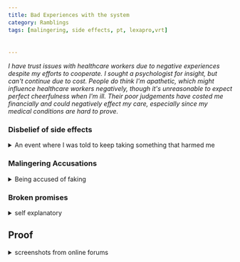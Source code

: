 ```yaml
---
title: Bad Experiences with the system
category: Ramblings
tags: [malingering, side effects, pt, lexapro,vrt]


---
```


<i>
I have trust issues with healthcare workers due to negative experiences despite my efforts to cooperate. I sought a psychologist for insight, but can't continue due to cost. People do think I'm apathetic, which might influence healthcare workers negatively, though it's unreasonable to expect perfect cheerfulness when I'm ill. Their poor judgements have costed me financially and could negatively effect my care, especially since my medical conditions are hard to prove.  </i> 





### Disbelief of side effects

<details><summary>An event where I was told to keep taking something that harmed me </summary> 


I used to disregard mild side effects, thinking they might be from something else or a placebo effect. But there were instances when it was unmistakable, like with Lexapro. After a few days on it, I experienced constant shaking, sickness, and strange sensations. My sleep patterns were erratic; I'd either fall asleep instantly or feel like I'd been awake all day upon waking.

I called my doctor's office, and they assured me these initial symptoms were normal, suggesting I take the prescribed hydroxyzine alongside it. Trusting my doctor, I tried to ignore the symptoms. However, on the seventh day, I woke up, got ready for work, and suddenly felt a shock up my spine. I lost sensation in my limbs, collapsed, and experienced total paralysis with no breathing or heartbeat. It was a terrifying experience, and I couldn't even scream. After a minute, I regained feeling and hyperventilated.

My boyfriend at the time couldn't help due to work, and I called my doctor's office, who advised me to come in without driving. They found elevated vitals and nystagmus but didn't see anything requiring an ER visit. Strangely, my doctor insisted I continue the medication and claimed it was just a placebo in the first month. His reaction left a lasting fear of medication, as I worry there won't be help if something goes wrong. I should have changed doctors, but I hesitated due to the time invested with him and self-doubt about my actions during this incident.
Also he had agreed to do further testing as I felt something was very wrong.  

</details> 


### Malingering Accusations
<details> <summary> Being accused of faking </summary>

I keep my medical records for accurate reference due to my cognitive and memory issues, relying on OCR technology for recall. When I requested records from my physical therapist (PT), I noticed they mentioned my absence between my initial evaluation and the start of therapy, suggesting I might be malingering. They also questioned the validity of my condition, noting that I briefly stood still while they applied straps and then continued to wobble.  
<br>
I could have explained the reasons behind these actions (e.g., delays due to financial issues, surgery, the pandemic, and transportation challenges). Additionally, my blood pressure issue affects my vestibular system, so calf tightening briefly stabilizes me but worsens it when released. Ironically, But they assumed and documented without asking. I worry that future physicians might side with the PT, dismissing my case due to this written statement.  
<br>
I didn't know how to resolve this at the time. Consulting with a psychologist and others, I received mixed advice. Some suggested filing a complaint and correcting it, while others believed the correction might draw more attention and considered it just an opinion. Given the small city and potential system backlash, I hesitated.   
<br>
I've been warned that this incident could harm future attempts at Social Security Disability Insurance (SSDI) if I become unable to work due to my condition. This casual approach by my PT, especially after I confided in them about the importance of keeping myself employed as I could end up homeless, has left me feeling betrayed. There appeared to be no turmoil between us and she was quite pleasant. The whole situation really messed with my head. 
<br>

<img src="/assets/img/malingering.png">


</details>

### Broken promises 
<details><summary> self explanatory </summary> 
I get it, the healthcare system is a mess and only getting worse. I'm not new to promises being broken in my life. But when it's my health it kind of stings more I guess. 
I'm ok with someone admitting not being able to deliver. But it can ruin my entire year or life if you set me up with the expectation and drop it. 
I have to schedule time off work and a ride to leave the city. And the person giving me a ride has to take time off work too. And then the bill I get that's hundreds possibly thousands of dollars. And I collapse daily to make that kind of money. I was referred to a large teaching hospital and was told on the first visit she's going to review my records and try to figure out a solution for me. I honestly worked my ass off saving money for months thinking "she's working on my case". How absolutely stupid and naive of me.  
When I returned I realize she had done none of this and couldn't even ready my chart correctly. I noticed her web searching as we spoke which I don't mind but she landed on a page I had already read and was misinterpreting the article. I'm not sure how she would have reacted to me saying 'I read that' so I asked her if she was sure, and that I thought it was something else. She re-read the page and said oh yes, that's correct. She seemed too distracted eating a sandwhich and was in a rush for some reason.     
After the appointment, I cried. I spent months pulling overtime for this, being so hopeful. Moments later I saw her leaving and going across the street to get another sandwhich. 
</details>


## Proof
<details><summary>screenshots from online forums</summary>
I thought it was something I was doing wrong for a while until I realized this is just what happens when you have these symptoms and no answers.   
Got me a bit curious about why, with all their education, they can assume malice/laziness so confidently. I personally know the symptoms I have are debilitating and very real so how many others are they treating poorly? Apparently a lot.   
There's also quite a few web forums particularly designed to follow patient's social media pages and after reading over these for a long time I've noticed many are healthcare workers themselves. They laugh at and mock the patients even when they die. Constantly following them. Their discussions come up when you search for that patient's alias. Even after their death they continue to follow the patient's families and remark how much happier their family must be without them.  
Funny enough when HCWs get a condition like this themselves it goes one of two ways. It's so mild that they can continue working and double down on their theories that the patients are drama queens, or if they have to quit working, the medical system turns against them. 

Another reason I'm not really getting much worked up anymore. 
<br>
<img src="/assets/img/reddit1.jpg">
<br>
<img src="/assets/img/reddit2.PNG">




</details>





